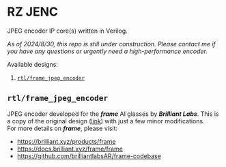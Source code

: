 # RZ JENC
JPEG encoder IP core(s) written in Verilog.  
  
_As of 2024/8/30, this repo is still under construction. Please contact me if you have any questions or urgently need a high-performance encoder._ 
  
Available designs:
1. [```rtl/frame_jpeg_encoder```](#frame_jpeg_encoder)

## ```rtl/frame_jpeg_encoder``` <a name="frame_jpeg_encoder"></a>
JPEG encoder developed for the **_frame_** AI glasses by **_Brilliant Labs_**. This is a copy of the original design ([link](https://github.com/brilliantlabsAR/frame-codebase/tree/main/source/fpga/modules/camera/jpeg_encoder)) with just a few minor modifications.  
For more details on **_frame_**, please visit:  
- https://brilliant.xyz/products/frame  
- https://docs.brilliant.xyz/frame/frame  
- https://github.com/brilliantlabsAR/frame-codebase  
